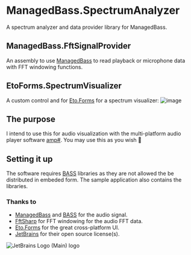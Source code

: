 # ManagedBass.SpectrumAnalyzer
A spectrum analyzer and data provider library for ManagedBass.

## ManagedBass.FftSignalProvider
An assembly to use [ManagedBass](https://github.com/ManagedBass/ManagedBass) to read playback or microphone data with FFT windowing functions.

## EtoForms.SpectrumVisualizer
A custom control and for [Eto.Forms](https://github.com/picoe/Eto) for a spectrum visualizer:
![image](https://user-images.githubusercontent.com/40712699/182399915-32661e8f-7598-441e-8d51-92c4c226a50a.png)

## The purpose
I intend to use this for audio visualization with the multi-platform audio player software [amp#](https://github.com/VPKSoft/amp-multi). You may use this as you wish 🙂

## Setting it up
The software requires [BASS](http://www.un4seen.com) libraries as they are not allowed the be distributed in embeded form. The sample application also contains the libraries.


### Thanks to
* [ManagedBass](https://github.com/ManagedBass/ManagedBass) and [BASS](http://www.un4seen.com) for the audio signal.
* [FftSharp](https://github.com/swharden/FftSharp) for FFT windowing for the audio FFT data.
* [Eto.Forms](https://github.com/picoe/Eto) for the great cross-platform UI.
* [JetBrains](https://www.jetbrains.com/?from=amp#) for their open source license(s).


![JetBrains Logo (Main) logo](https://resources.jetbrains.com/storage/products/company/brand/logos/jb_beam.svg)
